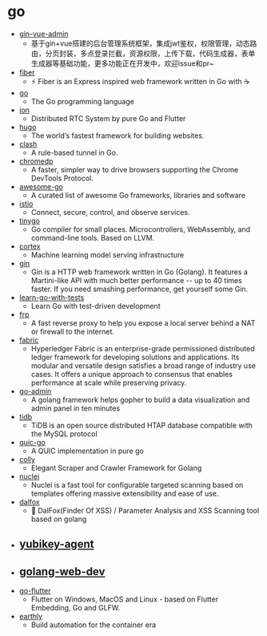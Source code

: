 # go
- [gin-vue-admin](https://github.com/flipped-aurora/gin-vue-admin)
  - 基于gin+vue搭建的后台管理系统框架，集成jwt鉴权，权限管理，动态路由，分页封装，多点登录拦截，资源权限，上传下载，代码生成器，表单生成器等基础功能，更多功能正在开发中，欢迎issue和pr~
- [fiber](https://github.com/gofiber/fiber)
  - ⚡️ Fiber is an Express inspired web framework written in Go with ☕️
- [go](https://github.com/golang/go)
  - The Go programming language
- [ion](https://github.com/pion/ion)
  - Distributed RTC System by pure Go and Flutter
- [hugo](https://github.com/gohugoio/hugo)
  - The world’s fastest framework for building websites.
- [clash](https://github.com/Dreamacro/clash)
  - A rule-based tunnel in Go.
- [chromedp](https://github.com/chromedp/chromedp)
  - A faster, simpler way to drive browsers supporting the Chrome DevTools Protocol.
- [awesome-go](https://github.com/avelino/awesome-go)
  - A curated list of awesome Go frameworks, libraries and software
- [istio](https://github.com/istio/istio)
  - Connect, secure, control, and observe services.
- [tinygo](https://github.com/tinygo-org/tinygo)
  - Go compiler for small places. Microcontrollers, WebAssembly, and command-line tools. Based on LLVM.
- [cortex](https://github.com/cortexlabs/cortex)
  - Machine learning model serving infrastructure
- [gin](https://github.com/gin-gonic/gin)
  - Gin is a HTTP web framework written in Go (Golang). It features a Martini-like API with much better performance -- up to 40 times faster. If you need smashing performance, get yourself some Gin.
- [learn-go-with-tests](https://github.com/quii/learn-go-with-tests)
  - Learn Go with test-driven development
- [frp](https://github.com/fatedier/frp)
  - A fast reverse proxy to help you expose a local server behind a NAT or firewall to the internet.
- [fabric](https://github.com/hyperledger/fabric)
  - Hyperledger Fabric is an enterprise-grade permissioned distributed ledger framework for developing solutions and applications. Its modular and versatile design satisfies a broad range of industry use cases. It offers a unique approach to consensus that enables performance at scale while preserving privacy.
- [go-admin](https://github.com/GoAdminGroup/go-admin)
  - A golang framework helps gopher to build a data visualization and admin panel in ten minutes
- [tidb](https://github.com/pingcap/tidb)
  - TiDB is an open source distributed HTAP database compatible with the MySQL protocol
- [quic-go](https://github.com/lucas-clemente/quic-go)
  - A QUIC implementation in pure go
- [colly](https://github.com/gocolly/colly)
  - Elegant Scraper and Crawler Framework for Golang
- [nuclei](https://github.com/projectdiscovery/nuclei)
  - Nuclei is a fast tool for configurable targeted scanning based on templates offering massive extensibility and ease of use.
- [dalfox](https://github.com/hahwul/dalfox)
  - 🦊 DalFox(Finder Of XSS) / Parameter Analysis and XSS Scanning tool based on golang
- [yubikey-agent](https://github.com/FiloSottile/yubikey-agent)
  - 
- [golang-web-dev](https://github.com/GoesToEleven/golang-web-dev)
  - 
- [go-flutter](https://github.com/go-flutter-desktop/go-flutter)
  - Flutter on Windows, MacOS and Linux - based on Flutter Embedding, Go and GLFW.
- [earthly](https://github.com/earthly/earthly)
  - Build automation for the container era
